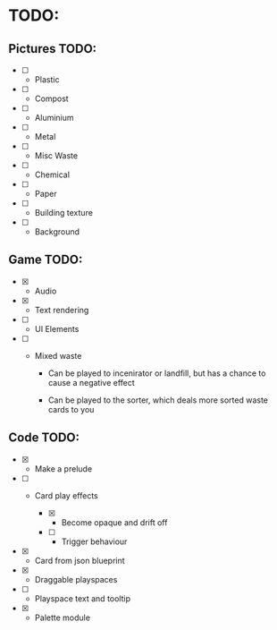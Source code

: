 # TODO:

## Pictures TODO:

- [ ] - Plastic

- [ ] - Compost

- [ ] - Aluminium

- [ ] - Metal

- [ ] - Misc Waste

- [ ] - Chemical

- [ ] - Paper

- [ ] - Building texture

- [ ] - Background

## Game TODO:

- [x] - Audio

- [x] - Text rendering

- [ ] - UI Elements

- [ ] - Mixed waste

	- Can be played to incenirator or landfill, but has a chance to cause a negative effect

	- Can be played to the sorter, which deals more sorted waste cards to you

## Code TODO:

- [x] - Make a prelude

- [ ] - Card play effects

	- [x] - Become opaque and drift off

	- [ ] - Trigger behaviour

- [x] - Card from json blueprint

- [x] - Draggable playspaces

- [ ] - Playspace text and tooltip

- [x] - Palette module
